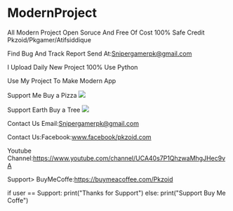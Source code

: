 # ModernProject
All Modern Project Open Soruce And Free Of Cost 100% Safe Credit Pkzoid/Pkgamer/Atifsiddique

Find Bug And Track Report Send At:Snipergamerpk@gmail.com

I Upload Daily New Project 100% Use Python

Use My Project To Make Modern App 

Support Me Buy a Pizza
<a href="https://www.buymeacoffee.com/Pkzoid"><img src="https://img.buymeacoffee.com/button-api/?text=Buy me a pizza&emoji=🍕&slug=Pkzoid&button_colour=BD5FFF&font_colour=ffffff&font_family=Cookie&outline_colour=000000&coffee_colour=FFDD00"></a>

Support Earth Buy a Tree
<a href="https://www.buymeacoffee.com/Pkzoid"><img src="https://img.buymeacoffee.com/button-api/?text=Support Earth Buy Tree&emoji=🌳&slug=Pkzoid&button_colour=40DCA5&font_colour=ffffff&font_family=Cookie&outline_colour=000000&coffee_colour=FFDD00"></a>

Contact Us Email:Snipergamerpk@gmail.com

Contact Us:Facebook:www.facebook/pkzoid.com

Youtube Channel:https://www.youtube.com/channel/UCA40s7P1QhzwaMhgJHec9vA

Support>
BuyMeCoffe:https://buymeacoffee.com/Pkzoid

if user == Support:
      print("Thanks for Support")
else:
     print("Support Buy Me Coffe")
